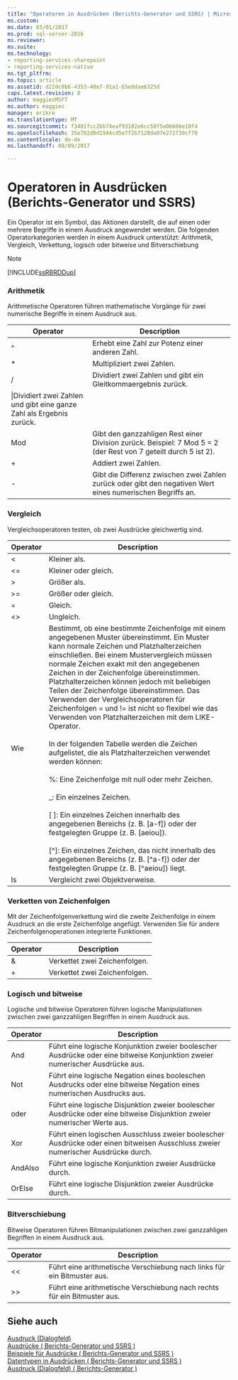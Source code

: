 ```yaml
---
title: "Operatoren in Ausdrücken (Berichts-Generator und SSRS) | Microsoft Docs"
ms.custom: 
ms.date: 03/01/2017
ms.prod: sql-server-2016
ms.reviewer: 
ms.suite: 
ms.technology:
- reporting-services-sharepoint
- reporting-services-native
ms.tgt_pltfrm: 
ms.topic: article
ms.assetid: d22dc8b6-4353-40e7-91a1-65e8dae6325d
caps.latest.revision: 8
author: maggiesMSFT
ms.author: maggies
manager: erikre
ms.translationtype: MT
ms.sourcegitcommit: f3481fcc2bb74eaf93182e6cc58f5a06666e10f4
ms.openlocfilehash: 35e702d0d1944cd5e7f2b7120da07e272f30cf70
ms.contentlocale: de-de
ms.lasthandoff: 08/09/2017

---
```

# <a name="operators-in-expressions-report-builder-and-ssrs"></a>Operatoren in Ausdrücken (Berichts-Generator und SSRS)
  Ein Operator ist ein Symbol, das Aktionen darstellt, die auf einen oder mehrere Begriffe in einem Ausdruck angewendet werden. Die folgenden Operatorkategorien werden in einem Ausdruck unterstützt: Arithmetik, Vergleich, Verkettung, logisch oder bitweise und Bitverschiebung  
  
> [!NOTE]  
>  [!INCLUDE[ssRBRDDup](../../includes/ssrbrddup-md.md)]  
  
### <a name="arithmetic"></a>Arithmetik  
 Arithmetische Operatoren führen mathematische Vorgänge für zwei numerische Begriffe in einem Ausdruck aus.  
  
|Operator|Description|  
|--------------|-----------------|  
|^|Erhebt eine Zahl zur Potenz einer anderen Zahl.|  
|*|Multipliziert zwei Zahlen.|  
|/|Dividiert zwei Zahlen und gibt ein Gleitkommaergebnis zurück.|  
|\|Dividiert zwei Zahlen und gibt eine ganze Zahl als Ergebnis zurück.|  
|Mod|Gibt den ganzzahligen Rest einer Division zurück. Beispiel: 7 Mod 5 = 2 (der Rest von 7 geteilt durch 5 ist 2).|  
|+|Addiert zwei Zahlen.|  
|-|Gibt die Differenz zwischen zwei Zahlen zurück oder gibt den negativen Wert eines numerischen Begriffs an.|  
  
### <a name="comparison"></a>Vergleich  
 Vergleichsoperatoren testen, ob zwei Ausdrücke gleichwertig sind.  
  
|Operator|Description|  
|--------------|-----------------|  
|<|Kleiner als.|  
|\<=|Kleiner oder gleich.|  
|>|Größer als.|  
|>=|Größer oder gleich.|  
|=|Gleich.|  
|<>|Ungleich.|  
|Wie|Bestimmt, ob eine bestimmte Zeichenfolge mit einem angegebenen Muster übereinstimmt. Ein Muster kann normale Zeichen und Platzhalterzeichen einschließen. Bei einem Mustervergleich müssen normale Zeichen exakt mit den angegebenen Zeichen in der Zeichenfolge übereinstimmen. Platzhalterzeichen können jedoch mit beliebigen Teilen der Zeichenfolge übereinstimmen. Das Verwenden der Vergleichsoperatoren für Zeichenfolgen = und != ist nicht so flexibel wie das Verwenden von Platzhalterzeichen mit dem LIKE-Operator.<br /><br /> In der folgenden Tabelle werden die Zeichen aufgelistet, die als Platzhalterzeichen verwendet werden können:<br /><br /> %: Eine Zeichenfolge mit null oder mehr Zeichen.<br /><br /> _: Ein einzelnes Zeichen.<br /><br /> [ ]: Ein einzelnes Zeichen innerhalb des angegebenen Bereichs (z. B. [a-f]) oder der festgelegten Gruppe (z. B. [aeiou]).<br /><br /> [^]: Ein einzelnes Zeichen, das nicht innerhalb des angegebenen Bereichs (z. B. [^a-f]) oder der festgelegten Gruppe (z. B. [^aeiou]) liegt.|  
|Is|Vergleicht zwei Objektverweise.|  
  
### <a name="string-concatenation"></a>Verketten von Zeichenfolgen  
 Mit der Zeichenfolgenverkettung wird die zweite Zeichenfolge in einem Ausdruck an die erste Zeichenfolge angefügt. Verwenden Sie für andere Zeichenfolgenoperationen integrierte Funktionen.  
  
|Operator|Description|  
|--------------|-----------------|  
|&|Verkettet zwei Zeichenfolgen.|  
|+|Verkettet zwei Zeichenfolgen.|  
  
### <a name="logical-and-bitwise"></a>Logisch und bitweise  
 Logische und bitweise Operatoren führen logische Manipulationen zwischen zwei ganzzahligen Begriffen in einem Ausdruck aus.  
  
|Operator|Description|  
|--------------|-----------------|  
|And|Führt eine logische Konjunktion zweier boolescher Ausdrücke oder eine bitweise Konjunktion zweier numerischer Ausdrücke aus.|  
|Not|Führt eine logische Negation eines booleschen Ausdrucks oder eine bitweise Negation eines numerischen Ausdrucks aus.|  
|oder|Führt eine logische Disjunktion zweier boolescher Ausdrücke oder eine bitweise Disjunktion zweier numerischer Werte aus.|  
|Xor|Führt einen logischen Ausschluss zweier boolescher Ausdrücke oder einen bitweisen Ausschluss zweier numerischer Ausdrücke durch.|  
|AndAlso|Führt eine logische Konjunktion zweier Ausdrücke durch.|  
|OrElse|Führt eine logische Disjunktion zweier Ausdrücke durch.|  
  
### <a name="bit-shift"></a>Bitverschiebung  
 Bitweise Operatoren führen Bitmanipulationen zwischen zwei ganzzahligen Begriffen in einem Ausdruck aus.  
  
|Operator|Description|  
|--------------|-----------------|  
|<\<|Führt eine arithmetische Verschiebung nach links für ein Bitmuster aus.|  
|>>|Führt eine arithmetische Verschiebung nach rechts für ein Bitmuster aus.|  
  
## <a name="see-also"></a>Siehe auch  
 [Ausdruck (Dialogfeld)](http://msdn.microsoft.com/library/e6c74ccb-4594-4d4f-b958-618d710e34eb)   
 [Ausdrücke &#40; Berichts-Generator und SSRS &#41;](../../reporting-services/report-design/expressions-report-builder-and-ssrs.md)   
 [Beispiele für Ausdrücke &#40; Berichts-Generator und SSRS &#41;](../../reporting-services/report-design/expression-examples-report-builder-and-ssrs.md)   
 [Datentypen in Ausdrücken &#40; Berichts-Generator und SSRS &#41;](../../reporting-services/report-design/data-types-in-expressions-report-builder-and-ssrs.md)   
 [Ausdruck (Dialogfeld) &#40; Berichts-Generator &#41;](http://msdn.microsoft.com/library/e89c4d97-5d41-4b55-8695-79329edac15d)  
  
  
